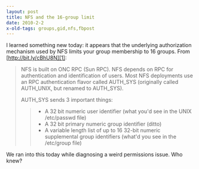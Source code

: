 ```yaml
---
layout: post
title: NFS and the 16-group limit
date: 2010-2-2
x-old-tags: groups,gid,nfs,fbpost
---
```


I learned something new today: it appears that the underlying authorization mechanism used by NFS limits your group membership to 16 groups. From [http://bit.ly/cBhU8N][1]:

> NFS is built on ONC RPC (Sun RPC). NFS depends on RPC for authentication and identification of users. Most NFS deployments use an RPC authentication flavor called AUTH_SYS (originally called AUTH_UNIX, but renamed to AUTH_SYS).
> 
> AUTH_SYS sends 3 important things:
>
>>   - A 32 bit numeric user identifier (what you'd see in the UNIX /etc/passwd file)
>>   - A 32 bit primary numeric group identifier (ditto)
>>   - A variable length list of up to 16 32-bit numeric supplemental group identifiers (what'd you see in the /etc/group file)

We ran into this today while diagnosing a weird permissions issue. Who knew?

   [1]: http://bit.ly/cBhU8N

